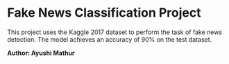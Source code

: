 # Fake News Classification Project
This project uses the Kaggle 2017 dataset to perform the task of fake news detection. The model achieves an accuracy of 90% on the test dataset.


**Author: Ayushi Mathur**
